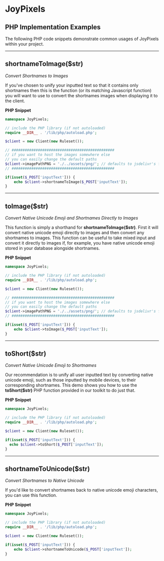 # JoyPixels

## **PHP Implementation Examples**

The following PHP code snippets demonstrate common usages of JoyPixels within your project.

----------

## shortnameToImage($str)
*Convert Shortnames to Images*

If you've chosen to unify your inputted text so that it contains only shortnames then this is the function (or its matching Javascript function) you will want to use to convert the shortnames images when displaying it to the client.

**PHP Snippet**
```php
namespace JoyPixels;

// include the PHP library (if not autoloaded)
require __DIR__ . '/lib/php/autoload.php';

$client = new Client(new Ruleset());

// ###############################################
// if you want to host the images somewhere else
// you can easily change the default paths
$client->imagePathPNG = './../assets/png/'; // defaults to jsdelivr's free CDN
// ###############################################

if(isset($_POST['inputText'])) {
	echo $client->shortnameToImage($_POST['inputText']);
}
```

----------

## toImage($str)
*Convert Native Unicode Emoji and Shortnames Directly to Images*

This function is simply a shorthand for **shortnameToImage($str)**. First it will convert native unicode emoji directly to images and then convert any shortnames to images. This function can be useful to take mixed input and convert it directly to images if, for example, you have native unicode emoji stored in your database alongside shortnames.

**PHP Snippet**
```php
namespace JoyPixels;

// include the PHP library (if not autoloaded)
require __DIR__ . '/lib/php/autoload.php';

$client = new Client(new Ruleset());

// ###############################################
// if you want to host the images somewhere else
// you can easily change the default paths
$client->imagePathPNG = './../assets/png/'; // defaults to jsdelivr's free CDN
// ###############################################

if(isset($_POST['inputText'])) {
	echo $client->toImage($_POST['inputText']);
}
```

----------

## toShort($str)
*Convert Native Unicode Emoji to Shortnames*

Our recommendation is to unify all user inputted text by converting native unicode emoji, such as those inputted by mobile devices, to their corresponding shortnames. This demo shows you how to use the **toShort($str)** PHP function provided in our toolkit to do just that.

**PHP Snippet**
```php
namespace JoyPixels;

// include the PHP library (if not autoloaded)
require __DIR__ . '/lib/php/autoload.php';

$client = new Client(new Ruleset());

if(isset($_POST['inputText'])) {
  echo $client->toShort($_POST['inputText']);
}
```

----------

## shortnameToUnicode($str)
*Convert Shortnames to Native Unicode*

If you'd like to convert shortnames back to native unicode emoji characters, you can use this function.

**PHP Snippet**
```php
namespace JoyPixels;

// include the PHP library (if not autoloaded)
require __DIR__ . '/lib/php/autoload.php';

$client = new Client(new Ruleset());

if(isset($_POST['inputText'])) {
	echo $client->shortnameToUnicode($_POST['inputText']);
}
```